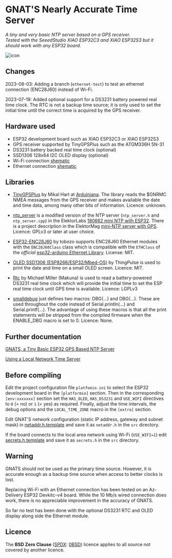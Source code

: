 # GNAT'S Nearly Accurate Time Server

*A tiny and very basic NTP server based on a GPS receiver.  
Tested with the SeeedStudio XIAO ESP32C3 and XIAO ESP32S3 but it should work with any ESP32 board.*

![icon](img/gnat_128x128.png) 

## Changes

2023-08-03: Adding a branch (`ethernet-test`) to test an ethernet connection (ENC28J60) instead of Wi-Fi.

2023-07-19: Added optional support for a DS3231 battery powered real time clock. The RTC is not a backup time source; it is only used to set the initial time until the correct time is acquired by the GPS receiver.

## Hardware used

  - ESP32 development board such as XIAO ESP32C3 or XIAO ESP32S3
  - GPS receiver supported by TinyGPSPlus such as the ATGM336H 5N-31
  - DS3231 battery backed real time clock (optional)
  - SSD1306 128x64 I2C OLED display (optional)
  - Wi-Fi connection [shematic](img/schematic.jpg)
  - Ethernet connection [shematic](img/schematic_eth.jpg)
  
## Libraries 

  - [TinyGPSPlus](https://github.com/mikalhart/TinyGPSPlus) by Mikal Hart at [Arduiniana](http://arduiniana.org). The library reads the $GNRMC NMEA messages from the GPS receiver and makes available the date and time data, among many other bits of information. Licence: unknown.

  - [ntp_server](lib/ntp_server/ntp_server.h) is a modified version of the NTP server (`ntp_server.h` and `ntp_server.cpp`) in the ElektorLabs [180662 mini NTP with ESP32](https://github.com/ElektorLabs/180662-mini-NTP-ESP32). There is a project description in the ElektorMag [mini-NTP server with GPS](https://www.elektormagazine.com/labs/mini-ntp-server-with-gps). Licence: GPLv3 or later at user choice.  

  - [ESP32-ENC28J60](https://github.com/tobozo/ESP32-ENC28J60) by tobozo supports ENC28J60 Ethernet modules with the `ENC28J60Class` class which is compatible with the `ETHClass` of the *official* [esp32-arduino Ethernet Library](https://github.com/espressif/arduino-esp32/blob/master/libraries/Ethernet/src/ETH.h). License: MIT.

  - [OLED SSD1306 (ESP8266/ESP32/Mbed-OS)](https://github.com/ThingPulse/esp8266-oled-ssd1306)
by ThingPulse is used to print the date and time on a small OLED screen. Licence: MIT.

  - [Rtc](https://github.com/Makuna/Rtc) by Michael Miller (Makuna) is used to read a battery-powered DS3231 real time clock which will provide the initial time to set the ESP real time clock until GPS time is available. Licence: LGPLv3

  - [smalldebug](lib/smalldebug.h) just defines two macros: DBG(...) and DBG(...). These are used throughout the code instead of Serial.println(...) and Serial.printf(...). The advantage of using these macros is that all the print statements will be stripped from the compiled firmware when the ENABLE_DBG macro is set to 0. Licence: None.

## Further documentation

[GNATS, a Tiny Basic ESP32 GPS Based NTP Server](https://sigmdel.ca/michel/program/esp32/arduino/esp32_gps_time_server_en.html)

[Using a Local Network Time Server](https://sigmdel.ca/michel/program/esp32/arduino/local_timeserver_en.html)

## Before compiling

Edit the project configuration file `platfomio.ini` to select the ESP32 development board in the `[platformio]` section. Then in the corresponding `[env:xxxxxxx]`  section set the `HAS_OLED`, `HAS_DS3231` and `USE_WIFI` directives to `0` (= no) or `1` (= yes) as required. Finally, adjust the time intervals, the debug options and the `LOCAL_TIME_ZONE` macro in the `[extra]` section.

Edit GNAT'S network configuration (static IP address, gateway and subnet mask) in [netaddr.h.template](src/netaddr.h.template) and save it as `netaddr.h` in the `src` directory.

If the board connects to the local area network using Wi-Fi (`USE_WIFI=1`) edit [secrets.h.template](src/secrets.h.template) and save it as `secrets.h` in the `src` directory.

## Warning

GNATS should not be used as the primary time source. However, it is accurate enough as a backup time source when access to better clocks is lost.

Replacing Wi-Fi with an Ethernet connection has been tested on an Az-Delivery ESP32 Devkitc-v4 board. While the 10 Mb/s wired connection does work, there is no appreciable improvement in the accuracy of GNATS. 

So far no test has been done with the optional DS3231 RTC and OLED display along side the Ethernet module.

## Licence

The **BSD Zero Clause** ([SPDX](https://spdx.dev/): [0BSD](https://spdx.org/licenses/0BSD.html)) licence applies to all source not covered by another licence.
